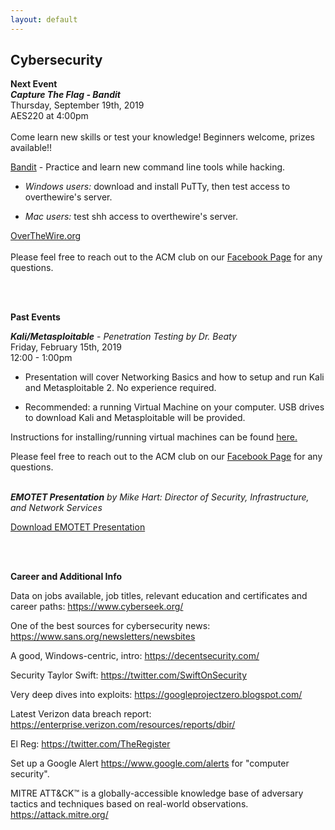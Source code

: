 ```yaml
---
layout: default
---
```

## Cybersecurity
**Next Event**<br>
***Capture The Flag - Bandit***<br>
Thursday, September 19th, 2019 <br>
AES220 at 4:00pm
<br> 
<br>
Come learn new skills or test your knowledge! Beginners welcome, prizes available!!
<br>

[Bandit](https://overthewire.org/wargames/bandit/) - Practice and learn new command line tools while hacking.

  * *Windows users:* download and install PuTTy, then test access to overthewire's server.

  * *Mac users:* test shh access to overthewire's server.

  [OverTheWire.org](https://overthewire.org/wargames/bandit/)
  <br>
  <br>
  Please feel free to reach out to the ACM club on our [Facebook Page](https://www.facebook.com/MSUDenverACM/) for any questions.
  <br>

<br>
<br>

**Past Events**<br>

***Kali/Metasploitable*** - *Penetration Testing
by Dr. Beaty*<br>
Friday, February 15th, 2019 <br>
12:00 - 1:00pm
<br>

  * Presentation will cover Networking Basics and how to setup and run Kali and Metasploitable 2. No experience required.

  * Recommended: a running Virtual Machine on your computer. USB drives to download Kali and Metasploitable will be provided.

Instructions for installing/running virtual machines can be found [here.](https://www.howtogeek.com/196060/beginner-geek-how-to-create-and-use-virtual-machines/)

Please feel free to reach out to the ACM club on our [Facebook Page](https://www.facebook.com/MSUDenverACM/) for any questions.
<br>
<br>

***EMOTET Presentation***
*by Mike Hart: Director of Security, Infrastructure,
and Network Services*

[Download EMOTET Presentation](https://msu-denver-acm.github.io/SIGS/Cybersecurity/assets/02012019emotet.pdf/)

<br>
<br>


**Career and Additional Info**

Data on jobs available, job titles, relevant education and certificates and career paths: <https://www.cyberseek.org/>

One of the best sources for cybersecurity news: <https://www.sans.org/newsletters/newsbites>

A good, Windows-centric, intro: <https://decentsecurity.com/>

Security Taylor Swift: <https://twitter.com/SwiftOnSecurity>

Very deep dives into exploits: <https://googleprojectzero.blogspot.com/>

Latest Verizon data breach report: <https://enterprise.verizon.com/resources/reports/dbir/>

El Reg: <https://twitter.com/TheRegister>

Set up a Google Alert <https://www.google.com/alerts> for "computer security".

MITRE ATT&CK™ is a globally-accessible knowledge base of adversary tactics and techniques based on real-world observations. <https://attack.mitre.org/>
